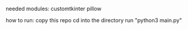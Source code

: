 needed modules:
  customtkinter
  pillow

how to run:
  copy this repo
  cd into the directory
  run "python3 main.py"
  
